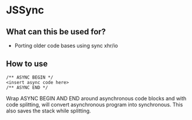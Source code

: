 # JSSync
## What can this be used for?
- Porting older code bases using sync xhr/io

## How to use

    /** ASYNC BEGIN */
    <insert async code here>
    /** ASYNC END */
Wrap ASYNC BEGIN AND END around asynchronous code blocks and with code splitting, will convert asynchronous program into synchronous. This also saves the stack while splitting.
